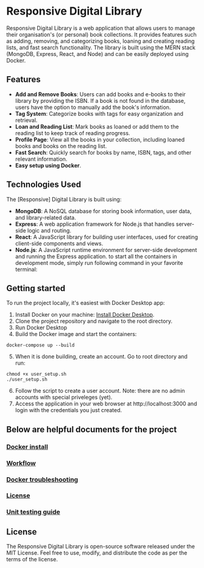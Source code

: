 # Responsive Digital Library

Responsive Digital Library is a web application that allows users to manage their organisation's (or personal) book collections. It provides features such as adding, removing, and categorizing books, loaning and creating reading lists, and fast search functionality. The library is built using the MERN stack (MongoDB, Express, React, and Node) and can be easily deployed using Docker.

## Features

-   **Add and Remove Books**: Users can add books and e-books to their library by providing the ISBN. If a book is not found in the database, users have the option to manually add the book's information.
-   **Tag System**: Categorize books with tags for easy organization and retrieval.
-   **Loan and Reading List**: Mark books as loaned or add them to the reading list to keep track of reading progress.
-   **Profile Page**: View all the books in your collection, including loaned books and books on the reading list.
-   **Fast Search**: Quickly search for books by name, ISBN, tags, and other relevant information.
-   **Easy setup using Docker**.

## Technologies Used

The [Responsive] Digital Library is built using:

-   **MongoDB**: A NoSQL database for storing book information, user data, and library-related data.
-   **Express**: A web application framework for Node.js that handles server-side logic and routing.
-   **React**: A JavaScript library for building user interfaces, used for creating client-side components and views.
-   **Node.js**: A JavaScript runtime environment for server-side development and running the Express application.
    to start all the containers in development mode, simply run following command in your favorite terminal:

## Getting started

To run the project locally, it's easiest with Docker Desktop app:

1. Install Docker on your machine: [Install Docker Desktop](https://www.docker.com/products/docker-desktop/).
2. Clone the project repository and navigate to the root directory.
3. Run Docker Desktop
4. Build the Docker image and start the containers:

```shell
docker-compose up --build
```

5. When it is done building, create an account.
   Go to root directory and run:

```shell
chmod +x user_setup.sh
./user_setup.sh
```

6. Follow the script to create a user account. Note: there are no admin accounts with special priveleges (yet).
7. Access the application in your web browser at http://localhost:3000 and login with the credentials you just created.

## Below are helpful documents for the project

### [Docker install](DOCKER-INSTALL.md)

### [Workflow](WORKFLOW.md)

### [Docker troubleshooting](DOCKER-TROUBLESHOOTING.md)

### [License](LICENSE)

### [Unit testing guide](UNIT-TEST-GUIDE.md)

## License

The Responsive Digital Library is open-source software released under the MIT License. Feel free to use, modify, and distribute the code as per the terms of the license.
